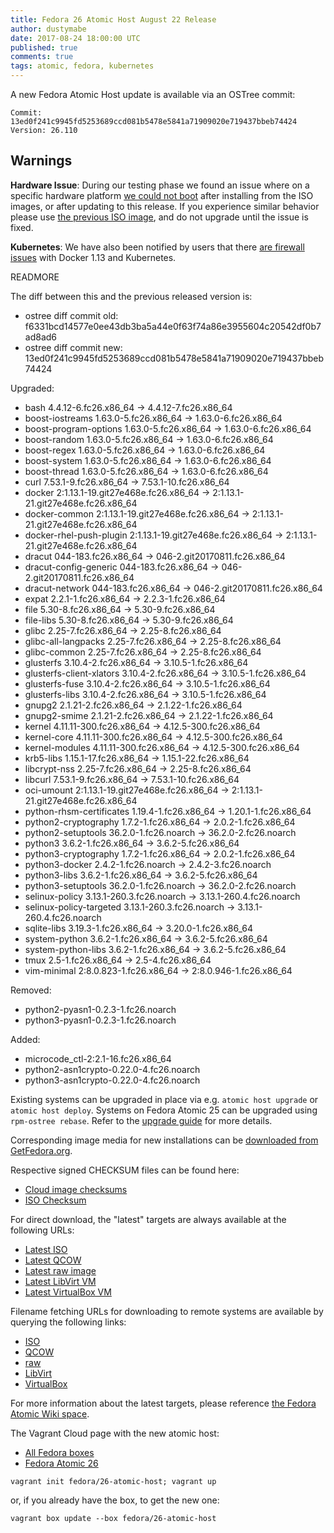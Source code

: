 ```yaml
---
title: Fedora 26 Atomic Host August 22 Release
author: dustymabe
date: 2017-08-24 18:00:00 UTC
published: true
comments: true
tags: atomic, fedora, kubernetes
---
```


A new Fedora Atomic Host update is available via an OSTree commit:

```
Commit: 13ed0f241c9945fd5253689ccd081b5478e5841a71909020e719437bbeb74424
Version: 26.110
```

## Warnings

**Hardware Issue**: During our testing phase we found an issue where on a specific hardware platform [we could not boot](https://pagure.io/atomic-wg/issue/324) after installing from the ISO images, or after updating to this release. If you experience similar behavior please use [the previous ISO image](https://dl.fedoraproject.org/pub/alt/atomic/stable/Fedora-Atomic-26-20170807.0/Atomic/x86_64/iso/Fedora-Atomic-ostree-x86_64-26-20170807.0.iso), and do not upgrade until the issue is fixed.

**Kubernetes**: We have also been notified by users that there [are firewall issues](https://github.com/projectatomic/atomic-site/issues/467) with Docker 1.13 and Kubernetes.

READMORE

The diff between this and the previous released version is:

*  ostree diff commit old: f6331bcd14577e0ee43db3ba5a44e0f63f74a86e3955604c20542df0b7ad8ad6
* ostree diff commit new: 13ed0f241c9945fd5253689ccd081b5478e5841a71909020e719437bbeb74424

Upgraded:

* bash 4.4.12-6.fc26.x86_64 -> 4.4.12-7.fc26.x86_64
* boost-iostreams 1.63.0-5.fc26.x86_64 -> 1.63.0-6.fc26.x86_64
* boost-program-options 1.63.0-5.fc26.x86_64 -> 1.63.0-6.fc26.x86_64
* boost-random 1.63.0-5.fc26.x86_64 -> 1.63.0-6.fc26.x86_64
* boost-regex 1.63.0-5.fc26.x86_64 -> 1.63.0-6.fc26.x86_64
* boost-system 1.63.0-5.fc26.x86_64 -> 1.63.0-6.fc26.x86_64
* boost-thread 1.63.0-5.fc26.x86_64 -> 1.63.0-6.fc26.x86_64
* curl 7.53.1-9.fc26.x86_64 -> 7.53.1-10.fc26.x86_64
* docker 2:1.13.1-19.git27e468e.fc26.x86_64 -> 2:1.13.1-21.git27e468e.fc26.x86_64
* docker-common 2:1.13.1-19.git27e468e.fc26.x86_64 -> 2:1.13.1-21.git27e468e.fc26.x86_64
* docker-rhel-push-plugin 2:1.13.1-19.git27e468e.fc26.x86_64 -> 2:1.13.1-21.git27e468e.fc26.x86_64
* dracut 044-183.fc26.x86_64 -> 046-2.git20170811.fc26.x86_64
* dracut-config-generic 044-183.fc26.x86_64 -> 046-2.git20170811.fc26.x86_64
* dracut-network 044-183.fc26.x86_64 -> 046-2.git20170811.fc26.x86_64
* expat 2.2.1-1.fc26.x86_64 -> 2.2.3-1.fc26.x86_64
* file 5.30-8.fc26.x86_64 -> 5.30-9.fc26.x86_64
* file-libs 5.30-8.fc26.x86_64 -> 5.30-9.fc26.x86_64
* glibc 2.25-7.fc26.x86_64 -> 2.25-8.fc26.x86_64
* glibc-all-langpacks 2.25-7.fc26.x86_64 -> 2.25-8.fc26.x86_64
* glibc-common 2.25-7.fc26.x86_64 -> 2.25-8.fc26.x86_64
* glusterfs 3.10.4-2.fc26.x86_64 -> 3.10.5-1.fc26.x86_64
* glusterfs-client-xlators 3.10.4-2.fc26.x86_64 -> 3.10.5-1.fc26.x86_64
* glusterfs-fuse 3.10.4-2.fc26.x86_64 -> 3.10.5-1.fc26.x86_64
* glusterfs-libs 3.10.4-2.fc26.x86_64 -> 3.10.5-1.fc26.x86_64
* gnupg2 2.1.21-2.fc26.x86_64 -> 2.1.22-1.fc26.x86_64
* gnupg2-smime 2.1.21-2.fc26.x86_64 -> 2.1.22-1.fc26.x86_64
* kernel 4.11.11-300.fc26.x86_64 -> 4.12.5-300.fc26.x86_64
* kernel-core 4.11.11-300.fc26.x86_64 -> 4.12.5-300.fc26.x86_64
* kernel-modules 4.11.11-300.fc26.x86_64 -> 4.12.5-300.fc26.x86_64
* krb5-libs 1.15.1-17.fc26.x86_64 -> 1.15.1-22.fc26.x86_64
* libcrypt-nss 2.25-7.fc26.x86_64 -> 2.25-8.fc26.x86_64
* libcurl 7.53.1-9.fc26.x86_64 -> 7.53.1-10.fc26.x86_64
* oci-umount 2:1.13.1-19.git27e468e.fc26.x86_64 -> 2:1.13.1-21.git27e468e.fc26.x86_64
* python-rhsm-certificates 1.19.4-1.fc26.x86_64 -> 1.20.1-1.fc26.x86_64
* python2-cryptography 1.7.2-1.fc26.x86_64 -> 2.0.2-1.fc26.x86_64
* python2-setuptools 36.2.0-1.fc26.noarch -> 36.2.0-2.fc26.noarch
* python3 3.6.2-1.fc26.x86_64 -> 3.6.2-5.fc26.x86_64
* python3-cryptography 1.7.2-1.fc26.x86_64 -> 2.0.2-1.fc26.x86_64
* python3-docker 2.4.2-1.fc26.noarch -> 2.4.2-3.fc26.noarch
* python3-libs 3.6.2-1.fc26.x86_64 -> 3.6.2-5.fc26.x86_64
* python3-setuptools 36.2.0-1.fc26.noarch -> 36.2.0-2.fc26.noarch
* selinux-policy 3.13.1-260.3.fc26.noarch -> 3.13.1-260.4.fc26.noarch
* selinux-policy-targeted 3.13.1-260.3.fc26.noarch -> 3.13.1-260.4.fc26.noarch
* sqlite-libs 3.19.3-1.fc26.x86_64 -> 3.20.0-1.fc26.x86_64
* system-python 3.6.2-1.fc26.x86_64 -> 3.6.2-5.fc26.x86_64
* system-python-libs 3.6.2-1.fc26.x86_64 -> 3.6.2-5.fc26.x86_64
* tmux 2.5-1.fc26.x86_64 -> 2.5-4.fc26.x86_64
* vim-minimal 2:8.0.823-1.fc26.x86_64 -> 2:8.0.946-1.fc26.x86_64

Removed:

* python2-pyasn1-0.2.3-1.fc26.noarch
* python3-pyasn1-0.2.3-1.fc26.noarch

Added:

* microcode_ctl-2:2.1-16.fc26.x86_64
* python2-asn1crypto-0.22.0-4.fc26.noarch
* python3-asn1crypto-0.22.0-4.fc26.noarch


Existing systems can be upgraded in place via e.g. `atomic host upgrade` or
`atomic host deploy`.  Systems on Fedora Atomic 25 can be upgraded using `rpm-ostree rebase`.
Refer to the [upgrade guide](http://www.projectatomic.io/blog/2017/08/fedora-atomic-25-to-26-upgrade/)
for more details.

Corresponding image media for new installations can be
[downloaded from GetFedora.org](https://getfedora.org/en/atomic/download/).

Respective signed CHECKSUM files can be found here:

* [Cloud image checksums](https://alt.fedoraproject.org/pub/alt/atomic/stable/Fedora-Atomic-26-20170821.0/CloudImages/x86_64/images/Fedora-CloudImages-26-20170821.0-x86_64-CHECKSUM)
* [ISO Checksum](https://alt.fedoraproject.org/pub/alt/atomic/stable/Fedora-Atomic-26-20170821.0/Atomic/x86_64/iso/Fedora-Atomic-26-20170821.0-x86_64-CHECKSUM)

For direct download, the "latest" targets are always available at the following URLs:

* [Latest ISO](https://getfedora.org/atomic_iso_latest)
* [Latest QCOW](https://getfedora.org/atomic_qcow2_latest)
* [Latest raw image](https://getfedora.org/atomic_raw_latest)
* [Latest LibVirt VM](https://getfedora.org/atomic_vagrant_libvirt_latest)
* [Latest VirtualBox VM](https://getfedora.org/atomic_vagrant_virtualbox_latest)

Filename fetching URLs for downloading to remote systems are available by querying the following links:

* [ISO](https://getfedora.org/atomic_iso_latest_filename)
* [QCOW](https://getfedora.org/atomic_qcow2_latest_filename)
* [raw](https://getfedora.org/atomic_raw_latest_filename)
* [LibVirt](https://getfedora.org/atomic_vagrant_libvirt_latest_filename)
* [VirtualBox](https://getfedora.org/atomic_vagrant_virtualbox_latest_filename)

For more information about the latest targets, please reference [the Fedora
Atomic Wiki space](https://fedoraproject.org/wiki/Atomic_WG#Fedora_Atomic_Image_Download_Links).

The Vagrant Cloud page with the new atomic host:

* [All Fedora boxes](https://app.vagrantup.com/fedora/)
* [Fedora Atomic 26](https://app.vagrantup.com/fedora/boxes/26-atomic-host/versions/26.20170807.0)


```
vagrant init fedora/26-atomic-host; vagrant up
```

or, if you already have the box, to get the new one:

```
vagrant box update --box fedora/26-atomic-host
```

